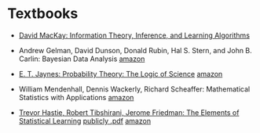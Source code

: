 # Textbooks


- [David MacKay: Information Theory, Inference, and Learning Algorithms](http://www.inference.org.uk/itprnn/)
- Andrew Gelman, David Dunson, Donald Rubin, Hal S. Stern, and John B. Carlin: Bayesian Data Analysis [amazon](https://www.amazon.co.uk/Bayesian-Analysis-Chapman-Statistical-Science/dp/1439840954/ref=dp_ob_title_bk)

- [E. T. Jaynes: Probability Theory: The Logic of Science](https://doi.org/10.1017/CBO9780511790423) [amazon](https://www.amazon.co.uk/Probability-Theory-Principles-Elementary-Applications/dp/0521592712)

- William Mendenhall, Dennis Wackerly, Richard Scheaffer:  Mathematical Statistics with Applications [amazon](https://www.amazon.co.uk/Mathematical-Statistics-Applications-International-Mendenhall/dp/0495385085/ref=tmm_pap_swatch_0?_encoding=UTF8&qid=&sr=)

-  [Trevor Hastie, Robert Tibshirani, Jerome Friedman: The Elements of Statistical Learning](dx.doi.org/10.1007/978-0-387-84858-7)
   [publicly .pdf](https://web.stanford.edu/~hastie/Papers/ESLII.pdf) [amazon](Statistics)


   

